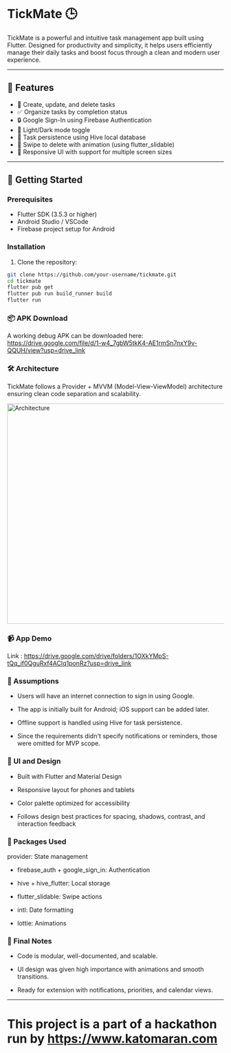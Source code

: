 # TickMate 🕒

TickMate is a powerful and intuitive task management app built using Flutter. Designed for productivity and simplicity, it helps users efficiently manage their daily tasks and boost focus through a clean and modern user experience.

---

## 📱 Features

- 📝 Create, update, and delete tasks
- ✅ Organize tasks by completion status
- 🔒 Google Sign-In using Firebase Authentication
- 🌙 Light/Dark mode toggle
- 📅 Task persistence using Hive local database
- 🧹 Swipe to delete with animation (using flutter_slidable)
- 🔄 Responsive UI with support for multiple screen sizes

---

## 🚀 Getting Started

### Prerequisites

- Flutter SDK (3.5.3 or higher)
- Android Studio / VSCode
- Firebase project setup for Android

### Installation

1. Clone the repository:

```bash
git clone https://github.com/your-username/tickmate.git
cd tickmate
flutter pub get
flutter pub run build_runner build
flutter run 
```
### 📦 APK Download
A working debug APK can be downloaded here:  https://drive.google.com/file/d/1-w4_7gbW5tkK4-AE1rmSn7nxY9v-QQUH/view?usp=drive_link

### 🛠️ Architecture
TickMate follows a Provider + MVVM (Model-View-ViewModel) architecture ensuring clean code separation and scalability.

<img width="512" height="512" alt="Architecture" src="https://github.com/user-attachments/assets/5dbab847-77d5-41fe-884f-5367df793b6e" />

### 📹 App Demo
Link : https://drive.google.com/drive/folders/1OXkYMpS-tQq_if0QguRxf4ACIq1ponRz?usp=drive_link

### 🧠 Assumptions
 - Users will have an internet connection to sign in using Google.

 - The app is initially built for Android; iOS support can be added later.

 - Offline support is handled using Hive for task persistence.

 - Since the requirements didn't specify notifications or reminders, those were omitted for MVP scope.

### 🎨 UI and Design
 - Built with Flutter and Material Design

 - Responsive layout for phones and tablets

 - Color palette optimized for accessibility

 - Follows design best practices for spacing, shadows, contrast, and interaction feedback

### 🧰 Packages Used
provider: State management

 - firebase_auth + google_sign_in: Authentication

 - hive + hive_flutter: Local storage

 - flutter_slidable: Swipe actions

 - intl: Date formatting

 - lottie: Animations


### 🏁 Final Notes
 - Code is modular, well-documented, and scalable.

 - UI design was given high importance with animations and smooth transitions.

 - Ready for extension with notifications, priorities, and calendar views.

---

# This project is a part of a hackathon run by  https://www.katomaran.com




